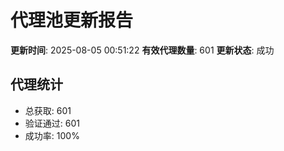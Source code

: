 # 代理池更新报告

**更新时间**: 2025-08-05 00:51:22
**有效代理数量**: 601
**更新状态**:  成功

## 代理统计
- 总获取: 601
- 验证通过: 601
- 成功率: 100%

